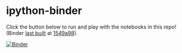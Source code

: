 # ipython-binder

Click the button below to run and play with the notebooks in this repo! (Binder [last built](http://mybinder.org/repo/NHDaly/ipython-binder/status) at [1549a98](https://github.com/NHDaly/ipython-binder/commit/1549a98)).

[![Binder](http://mybinder.org/badge.svg)](http://mybinder.org/repo/NHDaly/ipython-binder)

